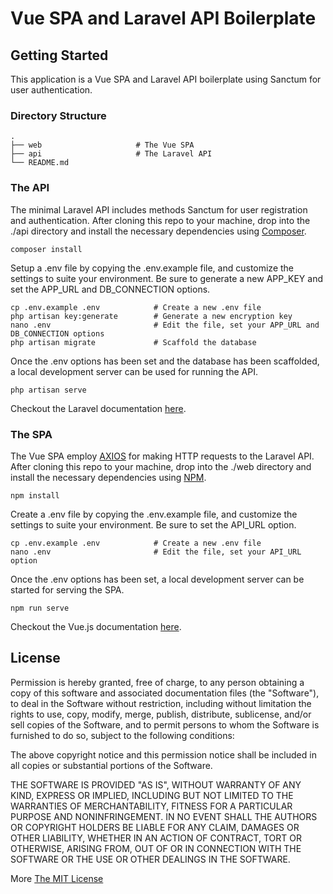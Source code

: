 # Vue SPA and Laravel API Boilerplate

## Getting Started

This application is a Vue SPA and Laravel API boilerplate using Sanctum for user authentication.

### Directory Structure

    .
    ├── web                     # The Vue SPA
    ├── api                     # The Laravel API
    └── README.md

### The API

The minimal Laravel API includes methods Sanctum for user registration and authentication. After cloning this repo to your machine, drop into the ./api directory and install the necessary dependencies using [Composer](https://getcomposer.org/).

```
composer install
```

Setup a .env file by copying the .env.example file, and customize the settings to suite your environment. Be sure to generate a new APP_KEY and set the APP_URL and DB_CONNECTION options.

```
cp .env.example .env            # Create a new .env file
php artisan key:generate        # Generate a new encryption key
nano .env                       # Edit the file, set your APP_URL and DB_CONNECTION options
php artisan migrate             # Scaffold the database
```

Once the .env options has been set and the database has been scaffolded, a local development server can be used for running the API.

```
php artisan serve
```

Checkout the Laravel documentation [here](https://laravel.com/docs/master).

### The SPA

The Vue SPA employ [AXIOS](https://github.com/axios/axios) for making HTTP requests to the Laravel API. After cloning this repo to your machine, drop into the ./web directory and install the necessary dependencies using [NPM](https://www.npmjs.com/).

```
npm install
```

Create a .env file by copying the .env.example file, and customize the settings to suite your environment. Be sure to set the API_URL option.

```
cp .env.example .env            # Create a new .env file
nano .env                       # Edit the file, set your API_URL option
```

Once the .env options has been set, a local development server can be started for serving the SPA.

```
npm run serve
```

Checkout the Vue.js documentation [here](https://vuejs.org/v2/guide/).

## License

Permission is hereby granted, free of charge, to any person obtaining a copy of this software and associated documentation files (the "Software"), to deal in the Software without restriction, including without limitation the rights to use, copy, modify, merge, publish, distribute, sublicense, and/or sell copies of the Software, and to permit persons to whom the Software is furnished to do so, subject to the following conditions:

The above copyright notice and this permission notice shall be included in all copies or substantial portions of the Software.

THE SOFTWARE IS PROVIDED "AS IS", WITHOUT WARRANTY OF ANY KIND, EXPRESS OR IMPLIED, INCLUDING BUT NOT LIMITED TO THE WARRANTIES OF MERCHANTABILITY, FITNESS FOR A PARTICULAR PURPOSE AND NONINFRINGEMENT. IN NO EVENT SHALL THE AUTHORS OR COPYRIGHT HOLDERS BE LIABLE FOR ANY CLAIM, DAMAGES OR OTHER LIABILITY, WHETHER IN AN ACTION OF CONTRACT, TORT OR OTHERWISE, ARISING FROM, OUT OF OR IN CONNECTION WITH THE SOFTWARE OR THE USE OR OTHER DEALINGS IN THE SOFTWARE.

More [The MIT License](https://opensource.org/licenses/MIT)
